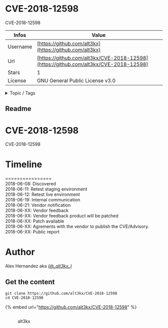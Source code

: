 # CVE-2018-12598

CVE-2018-12598

| Infos    | Value                                                              |
| -------- | -------------------------------------------------------------------|
| Username | [https://github.com/alt3kx](https://github.com/alt3kx) |
| Url      | [https://github.com/alt3kx/CVE-2018-12598](https://github.com/alt3kx/CVE-2018-12598)                                               |
| Stars    | 1                                                          |
| License  | GNU General Public License v3.0                                                        |

<details>

<summary>Topic / Tags</summary>



</details>

## Readme

# CVE-2018-12598
CVE-2018-12598
# Timeline
================</br>
2018-06-08: Discovered </br>
2018-06-11: Retest staging environment </br>
2018-06-12: Retest live environment</br>
2018-06-19: Internal communication</br>
2018-06-21: Vendor notification </br>
2018-06-XX: Vendor feedback</br>
2018-06-XX: Vendor feedback product will be patched </br>
2018-06-XX: Patch available</br>
2018-06-XX: Agrements with the vendor to publish the CVE/Advisory. </br>
2018-06-XX: Public report</br>
# Author
Alex Hernandez aka <em><a href="https://twitter.com/_alt3kx_" rel="nofollow">(@\_alt3kx\_)</a></em>



## Get the content

```
git clone https://github.com/alt3kx/CVE-2018-12598
cd CVE-2018-12598
```

{% embed url="https://github.com/alt3kx/CVE-2018-12598" %}

<figure><img src="https://avatars.githubusercontent.com/u/3140111?v=4" alt=""><figcaption><p>alt3kx</p></figcaption></figure>
